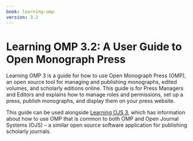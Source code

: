 ```yaml
---
book: learning-omp
version: 3.2
---
```


# Learning OMP 3.2: A User Guide to Open Monograph Press

Learning OMP 3 is a guide for how to use Open Monograph Press (OMP), an open source tool for managing and publishing monographs, edited volumes, and scholarly editions online. This guide is for Press Managers and Editors and explains how to manage roles and permissions, set up a press, publish monographs, and display them on your press website. 

This guide can be used alongside [Learning OJS 3](https://docs.pkp.sfu.ca/learning-ojs/3.2/en/), which has information about how to use OMP that is common to both OMP and Open Journal Systems (OJS) – a similar open source software application for publishing scholarly journals.
